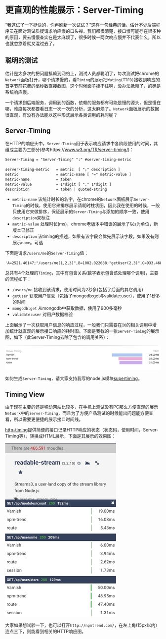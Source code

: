 # 更直观的性能展示：Server-Timing

“我这试了一下挺快的，你再刷新一次试试？”这样一句经典的话，估计不少后端程序员在面对测试质疑请求响应慢的口头禅。我们都很清楚，接口慢可能存在很多种的原因，要去慢慢查实在是太麻烦了，很多时候一两次响应慢并不代表什么，所以也就忽悠着就又混过去了。

## 聪明的测试

估计是太多次的把问题抵赖到网络上，测试人员都聪明了，每次测试把chrome的`Network`面板打开，哪个请求慢的，看`Timing`的展示把`Wating(TTFB)`接收到响应的首字节前花费的毫秒数直接截图，这个时候面子挂不住啊，没办法抵赖了，的确是系统响应慢。

一个请求到后端服务，调用到的函数，依赖的服务都有可能是慢的源头，但是慢在哪，难度每次都要看日志一次一次的分析，这太麻烦了。`Network`面板展示的数据很直观，有没有办法能以这种形式展示各类调用的耗时呢？

## Server-Timing

在HTTP的响应头中，`Server-Timing`用于表示响应请求中各阶段使用的时间，其组成主要为三部分(参考https://www.w3.org/TR/server-timing/)：

```
Server-Timing = "Server-Timing" ":" #server-timing-metric

server-timing-metric   = metric  [ ";" description ]
metric                 = metric-name [ "=" metric-value ]
metric-name            = token
metric-value           = 1*digit [ "." 1*digit ]
description            = token | quoted-string
```

- `metric-name` 该统计时长的名字，在chrome的`Network`面板展示`Server-Timing`的时候，使用它来排序展示请耗时柱状图，因此我在使用的时候，一般只使用它来做排序，保证展示的`Server-Timing`与添加的顺序一致，使用`description`来标注
- `metric-value` 处理时长(ms)，chrome老版本中错误的展示了以`s`为单位，新版本已修正
- `description` 该timing的描述，如果有该字段会优先展示该字段，如果没有则展示`name`。可选

下面是请求`/users/me`的`Server-Timing`值：

```
'A=2521.46147;"/users/me(1,2,3)",B=1002.022688;"getUser(2,3)",C=933.468153;"mongodb:get",D=54.064163;"validate:user"'
```

总共有4个处理的`Timing`，其中有包含关系(数字表示包含该处理哪个调用)，主要的流程如下：

- `/users/me` 接收到该请求，使用时间为2秒多(包括了后面的其它调用)
- `getUser` 获取用户信息（包括了mongodb:get与validate:user），使用了1秒多的时间
- `mongodb:get` 从mongodb中获取数据，使用了900多毫秒
- `validate:user` 对用户数据校验

上面展示了一次获取用户信息的响应过程，一般我们只需要在`IO`的相关调用中增加统计就直观的展示接口响应的耗时图。下面是我截的一张`Server-Timing`的展示图，如下（此Server-Timing去除了包含的调用关系）：

![](assets/server-timing.jpeg)

如何生成`Server-Timing`，请大家支持我写的node.js模块[supertiming](https://github.com/vicanso/supertiming)。

## Timing View

由于现在主要的还是移动网站比较多，在手机上测试没有PC那么方便直观的展示`Network`中的`Server-Timing`，而且为了方便产品测试的时候能出问题能方便查看，所以需要更便捷的展示接口时间线。

[http-timing](https://github.com/vicanso/http-timing)提供简便的接口记录HTTP响应的状态（状态码，使用时间，Server-Timing等），转换成HTML展示，下面是其展示的效果图：

![](assets/http-timing.jpeg)

大家如果想试验一下，也可以打开`http://npmtrend.com/`，在左上角(15px以内）连点三下，则能看到相关的HTTP响应图。
